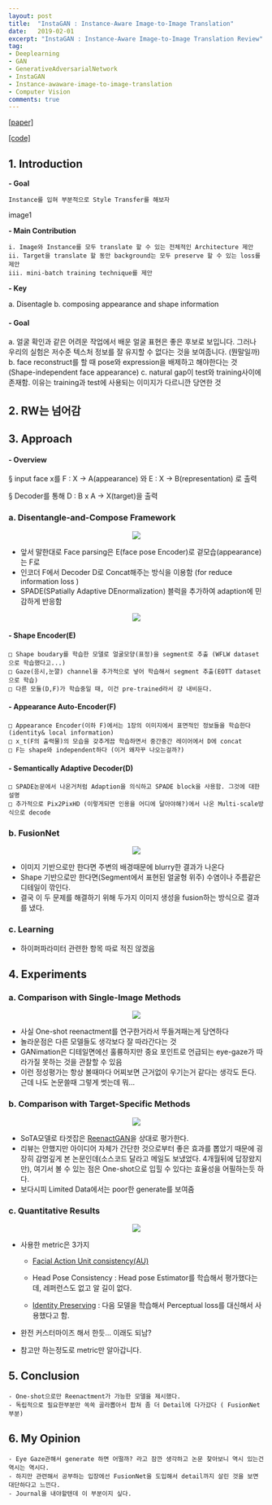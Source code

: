```yaml
---
layout: post
title:  "InstaGAN : Instance-Aware Image-to-Image Translation"
date:   2019-02-01
excerpt: "InstaGAN : Instance-Aware Image-to-Image Translation Review"
tag:
- Deeplearning
- GAN 
- GenerativeAdversarialNetwork
- InstaGAN
- Instance-awaware-image-to-image-translation
- Computer Vision
comments: true
---
```


[[paper]](https://arxiv.org/abs/1812.10889)

[[code]](https://github.com/sangwoomo/instagan)

## 1. Introduction

**- Goal**

    Instance를 입혀 부분적으로 Style Transfer를 해보자

image1
 
**- Main Contribution**

    i. Image와 Instance를 모두 translate 할 수 있는 전체적인 Architecture 제안
    ii. Target을 translate 할 동안 background는 모두 preserve 할 수 있는 loss를 제안
    iii. mini-batch training technique를 제안

**- Key**

a. Disentagle
b. composing appearance and shape information

#### - Goal

a. 얼굴 확인과 같은 어려운 작업에서 배운 얼굴 표현은 좋은 후보로 보입니다. 그러나 우리의 실험은 저수준 텍스처 정보를 잘 유지할 수 없다는 것을 보여줍니다. (뭔말일까)
b. face reconstruct를 할 때 pose와 expression을 배제하고 해야한다는 것 (Shape-independent face appearance)
c. natural gap이 test와 training사이에 존재함. 이유는 training과 test에 사용되는 이미지가 다르니깐 당연한 것


## 2. RW는 넘어감

## 3. Approach

#### - Overview

§ input face x를 F : X -> A(appearance) 와 E : X -> B(representation) 로 출력

§ Decoder를 통해 D : B x A -> X(target)을 출력

### a. Disentangle-and-Compose Framework

<center><img src="/images/One-shot Face Reenactment/3.png"></center>

- 앞서 말한대로 Face parsing은 E(face pose Encoder)로 겉모습(appearance)는 F로
- 인코더 F에서 Decoder D로 Concat해주는 방식을 이용함 (for reduce information loss )
- SPADE(SPatially Adaptive DEnormalization) 블럭을 추가하여 adaption에 민감하게 반응함

<center><img src="/images/One-shot Face Reenactment/2.png"></center>

#### - Shape Encoder(E)
    □ Shape boudary를 학습한 모델로 얼굴모양(표정)을 segment로 추출 (WFLW dataset으로 학습했다고...)
    □ Gaze(응시,눈깔) channel을 추가적으로 넣어 학습해서 segment 추출(EOTT dataset으로 학습)
    □ 다른 모듈(D,F)가 학습중일 때, 이건 pre-trained라서 걍 내비둔다.

#### - Appearance Auto-Encoder(F)
    □ Appearance Encoder(이하 F)에서는 1장의 이미지에서 표면적인 정보들을 학습한다(identity& local information)
    □ x_t(F의 출력물)의 모습을 갖추게끔 학습하면서 중간중간 레이어에서 D에 concat
    □ F는 shape와 independent하다 (이거 왜자꾸 나오는걸까?)

#### - Semantically Adaptive Decoder(D)
    □ SPADE논문에서 나온거처럼 Adaption을 의식하고 SPADE block을 사용함. 그것에 대한 설명
    □ 추가적으로 Pix2PixHD (이렇게되면 인용을 어디에 달아야해?)에서 나온 Multi-scale방식으로 decode

### b. FusionNet

<center><img src="/images/One-shot Face Reenactment/4.png"></center>

- 이미지 기반으로만 한다면 주변의 배경때문에 blurry한 결과가 나온다
- Shape 기반으로만 한다면(Segment에서 표현된 얼굴형 위주) 수염이나 주름같은 디테일이 깎인다.
- 결국 이 두 문제를 해결하기 위해 두가지 이미지 생성을 fusion하는 방식으로 결과를 냈다.

### c. Learning

- 하이퍼파라미터 관련한 항목 따로 적진 않겠음

## 4. Experiments

### a. Comparison with Single-Image Methods

<center><img src="/images/One-shot Face Reenactment/5.png"></center>

- 사실 One-shot reenactment를 연구한거라서 뚜들겨패는게 당연하다
- 놀라운점은 다른 모델들도 생각보다 잘 따라간다는 것
- GANimation은 디테일면에선 훌륭하지만 중요 포인트로 언급되는 eye-gaze가 따라가질 못하는 것을 관찰할 수 있음
- 이런 정성평가는 항상 볼때마다 어찌보면 근거없이 우기는거 같다는 생각도 든다. 근데 나도 논문쓸때 그렇게 썻는데 뭐...

### b. Comparison with Target-Specific Methods

<center><img src="/images/One-shot Face Reenactment/6.png"></center>

- SoTA모델로 타겟잡은 [ReenactGAN](https://wywu.github.io/projects/ReenactGAN/ReenactGAN.html)을 상대로 평가한다.
- 리뷰는 안했지만 아이디어 자체가 간단한 것으로부터 좋은 효과를 뽑았기 때문에 굉장히 감명깊게 본 논문인데(소스코드 달라고 메일도 보냈었다. 4개월뒤에 답장왔지만), 여기서 볼 수 있는 점은 One-shot으로 입힐 수 있다는 효율성을 어필하는듯 하다.
- 보다시피 Limited Data에서는 poor한 generate를 보여줌

### c. Quantitative Results

<center><img src="/images/One-shot Face Reenactment/7.png"></center>

- 사용한 metric은 3가지 
    - [Facial Action Unit consistency(AU)](https://arxiv.org/pdf/1808.03457.pdf)
    
    - Head Pose Consistency : Head pose Estimator를 학습해서 평가했다는데, 레퍼런스도 없고 알 길이 없다.
    
    - [Identity Preserving](https://arxiv.org/abs/1704.06904) : 다음 모델을 학습해서 Perceptual loss를 대신해서 사용했다고 함. 

- 완전 커스터마이즈 해서 한듯... 이래도 되남?
- 참고만 하는정도로 metric만 알아갑니다.

## 5. Conclusion

    - One-shot으로만 Reenactment가 가능한 모델을 제시했다.
    - 독립적으로 필요한부분만 쏙쏙 골라뽑아서 합쳐 좀 더 Detail에 다가갔다 ( FusionNet 부분)
    
## 6. My Opinion

    - Eye Gaze관해서 generate 하면 어떨까? 라고 잠깐 생각하고 논문 찾아보니 역시 있는건 역시는 역시다.
    - 하지만 관련해서 공부하는 입장에선 FusionNet을 도입해서 detail까지 살린 것을 보면 대단하다고 느낀다.
    - Journal을 내야할텐데 이 부분이지 싶다.
    
